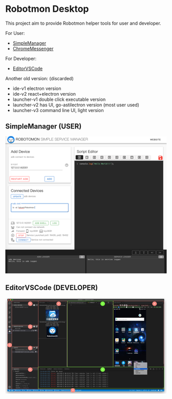# Robotmon Desktop

This project aim to provide Robotmon helper tools for user and developer.

For User:

* [SimpleManager](https://github.com/r2-studio/robotmon-desktop/tree/master/simple-manager)
* [ChromeMessenger](https://github.com/r2-studio/robotmon-desktop/tree/master/chrome-messenger)

For Developer:

* [EditorVSCode](https://github.com/r2-studio/robotmon-desktop/tree/master/editor-vscode)

Another old version: (discarded)

* ide-v1 electron version
* ide-v2 react+electron version
* launcher-v1 double click executable version
* launcher-v2 has UI, go-astilectron version (most user used)
* launcher-v3 command line UI, light version

## SimpleManager (USER)

<img alt='Robotmon Logo' width='800' src='./images/simple-manager.png'/>

## EditorVSCode (DEVELOPER)

<img alt='Robotmon Logo' width='800' src='./images/editor-vscode.png'/>